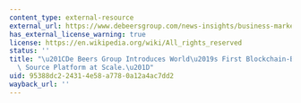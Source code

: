 ```yaml
---
content_type: external-resource
external_url: https://www.debeersgroup.com/news-insights/business-market/2022/de-beers-group-introduces-worlds-first-blockchain-backed-diamond-source-platform-at-scale
has_external_license_warning: true
license: https://en.wikipedia.org/wiki/All_rights_reserved
status: ''
title: "\u201CDe Beers Group Introduces World\u2019s First Blockchain-Backed Diamond\
  \ Source Platform at Scale.\u201D"
uid: 95388dc2-2431-4e58-a778-0a12a4ac7dd2
wayback_url: ''
---
```

